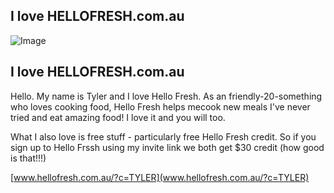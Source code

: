 ## I love HELLOFRESH.com.au

![Image](http://ilovehellofresh.com/assets/images/ilovehellofresh-logo-v2.png)

## I love HELLOFRESH.com.au

Hello. My name is Tyler and I love Hello Fresh. As an friendly-20-something who loves cooking food, Hello Fresh helps mecook new meals I've never tried and eat amazing food! 
I love it and you will too.

What I also love is free stuff - particularly free Hello Fresh credit. So if you sign up to Hello Frssh using my invite link we both get $30 credit (how good is that!!!)



[www.hellofresh.com.au/?c=TYLER](www.hellofresh.com.au/?c=TYLER) 

